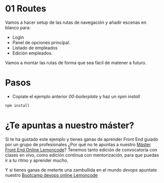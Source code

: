 # 01 Routes

Vamos a hacer setup de las rutas de navegación y añadir escenas en blanco para:

- Login
- Panel de opciones principal.
- Listado de empleados
- Edición empleados.

Vamos a montar las rutas de forma que sea fácil de matener a futuro.

# Pasos

- Copiate el ejemplo anterior _00-boilerplate_ y haz un _npm install_

```bash
npm install
```

# ¿Te apuntas a nuestro máster?

Si te ha gustado este ejemplo y tienes ganas de aprender Front End
guiado por un grupo de profesionales ¿Por qué no te apuntas a
nuestro [Máster Front End Online Lemoncode](https://lemoncode.net/master-frontend#inicio-banner)? Tenemos tanto edición de convocatoria
con clases en vivo, como edición continua con mentorización, para
que puedas ir a tu ritmo y aprender mucho.

Y si tienes ganas de meterte una zambullida en el mundo _devops_
apuntate nuestro [Bootcamp devops online Lemoncode](https://lemoncode.net/bootcamp-devops#bootcamp-devops/inicio)
